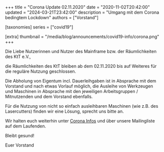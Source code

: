 +++
title = "Corona Update 02.11.2020"
date = "2020-11-02T20:42:00"
updated = "2024-03-21T23:42:00"
description = "Umgang mit dem Corona bedingtem Lockdown"
authors = ["Vorstand"]

[taxonomies]
series = ["covid19"]

[extra]
thumbnail = "/media/blog/announcements/covid19-info/corona.png"
+++

Die Liebe Nutzerinnen und Nutzer des Mainframe bzw. der Räumlichkeiten des KtT e.V.,

die Räumlichkeiten des KtT bleiben ab dem 02.11.2020 bis auf Weiteres für die reguläre Nutzung geschlossen.

Die Abholung von Eigentum incl. Dauerleihgaben ist in Absprache mit dem Vorstand und nach etwas Vorlauf möglich, die
Ausleihe von Werkzeugen und Maschinen in Absprache mit den jeweiligen Arbeitsgruppen / Mitnutzenden und dem Vorstand
ebenfalls.

Für die Nutzung von nicht so einfach ausleihbaren Maschinen (wie z.B. des Lasercutters) finden wir eine Lösung, sprecht
uns bitte an.

Wir halten euch weiterhin unter [Corona Infos](https://dump.ktt-ol.de/Corona-Lockerung.html) und über unsere
Mailingliste auf dem Laufenden.

Bleibt gesund!

Euer Vorstand


